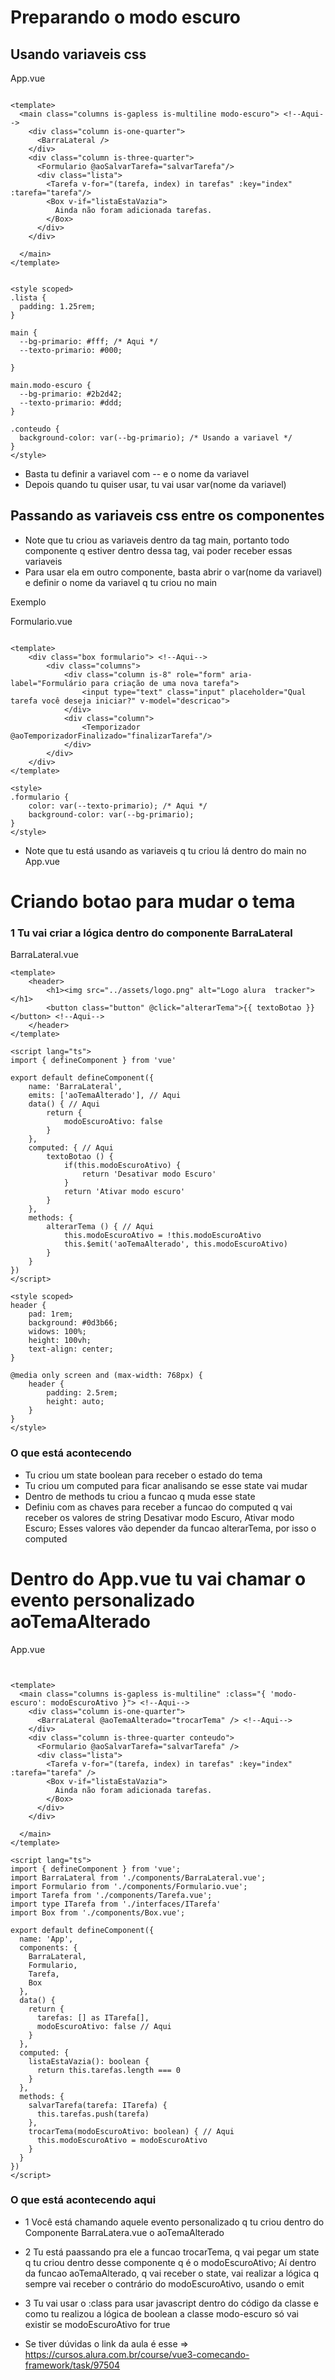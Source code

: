 # Preparando o modo escuro

## Usando variaveis css
App.vue
```vue

<template>
  <main class="columns is-gapless is-multiline modo-escuro"> <!--Aqui-->
    <div class="column is-one-quarter">
      <BarraLateral />
    </div>
    <div class="column is-three-quarter">
      <Formulario @aoSalvarTarefa="salvarTarefa"/>
      <div class="lista">
        <Tarefa v-for="(tarefa, index) in tarefas" :key="index" :tarefa="tarefa"/>
        <Box v-if="listaEstaVazia">
          Ainda não foram adicionada tarefas.
        </Box>
      </div>
    </div>

  </main>
</template>


<style scoped>
.lista {
  padding: 1.25rem;
}

main {
  --bg-primario: #fff; /* Aqui */
  --texto-primario: #000;

}

main.modo-escuro {
  --bg-primario: #2b2d42;
  --texto-primario: #ddd;
}

.conteudo {
  background-color: var(--bg-primario); /* Usando a variavel */
}
</style>

```

- Basta tu definir a variavel com -- e o nome da variavel
- Depois quando tu quiser usar, tu vai usar var(nome da variavel)

## Passando as variaveis css entre os componentes

- Note que tu criou as variaveis dentro da tag main, portanto todo componente q estiver dentro dessa tag, vai poder receber essas variaveis
- Para usar ela em outro componente, basta abrir o var(nome da variavel) e definir o nome da variavel q tu criou no main

Exemplo

Formulario.vue

```vue

<template>
    <div class="box formulario"> <!--Aqui-->
        <div class="columns">
            <div class="column is-8" role="form" aria-label="Formulário para criação de uma nova tarefa">
                <input type="text" class="input" placeholder="Qual tarefa você deseja iniciar?" v-model="descricao">
            </div>
            <div class="column">
                <Temporizador @aoTemporizadorFinalizado="finalizarTarefa"/>
            </div>
        </div>
    </div>
</template>

<style>
.formulario {
    color: var(--texto-primario); /* Aqui */
    background-color: var(--bg-primario);
}
</style>
```

- Note que tu está usando as variaveis q tu criou lá dentro do main no App.vue

# Criando botao para mudar o tema

### 1 Tu vai criar a lógica dentro do componente BarraLateral

BarraLateral.vue
```vue
<template>
    <header>
        <h1><img src="../assets/logo.png" alt="Logo alura  tracker"></h1>
        <button class="button" @click="alterarTema">{{ textoBotao }}</button> <!--Aqui-->
    </header>
</template>

<script lang="ts">
import { defineComponent } from 'vue'

export default defineComponent({
    name: 'BarraLateral',
    emits: ['aoTemaAlterado'], // Aqui
    data() { // Aqui
        return {
            modoEscuroAtivo: false
        }
    },
    computed: { // Aqui
        textoBotao () {
            if(this.modoEscuroAtivo) {
                return 'Desativar modo Escuro'
            }
            return 'Ativar modo escuro'
        }
    },
    methods: {
        alterarTema () { // Aqui
            this.modoEscuroAtivo = !this.modoEscuroAtivo
            this.$emit('aoTemaAlterado', this.modoEscuroAtivo)
        }
    }
})
</script>

<style scoped>
header {
    pad: 1rem;
    background: #0d3b66;
    widows: 100%;
    height: 100vh;
    text-align: center;
}

@media only screen and (max-width: 768px) {
    header {
        padding: 2.5rem;
        height: auto;
    }
}
</style>
```

### O que está acontecendo

- Tu criou um state boolean para receber o estado do tema
- Tu criou um computed para ficar analisando se esse state vai mudar
- Dentro de methods tu criou a funcao q muda esse state
- Definiu com as chaves para receber a funcao do computed q vai receber os valores de string Desativar modo Escuro, Ativar modo Escuro; Esses valores vão depender da funcao alterarTema, por isso o computed

# Dentro do App.vue tu vai chamar o evento personalizado aoTemaAlterado

App.vue
```vue


<template>
  <main class="columns is-gapless is-multiline" :class="{ 'modo-escuro': modoEscuroAtivo }"> <!--Aqui-->
    <div class="column is-one-quarter">
      <BarraLateral @aoTemaAlterado="trocarTema" /> <!--Aqui-->
    </div>
    <div class="column is-three-quarter conteudo">
      <Formulario @aoSalvarTarefa="salvarTarefa" />
      <div class="lista">
        <Tarefa v-for="(tarefa, index) in tarefas" :key="index" :tarefa="tarefa" />
        <Box v-if="listaEstaVazia">
          Ainda não foram adicionada tarefas.
        </Box>
      </div>
    </div>

  </main>
</template>

<script lang="ts">
import { defineComponent } from 'vue';
import BarraLateral from './components/BarraLateral.vue';
import Formulario from './components/Formulario.vue';
import Tarefa from './components/Tarefa.vue';
import type ITarefa from './interfaces/ITarefa'
import Box from './components/Box.vue';

export default defineComponent({
  name: 'App',
  components: {
    BarraLateral,
    Formulario,
    Tarefa,
    Box
  },
  data() {
    return {
      tarefas: [] as ITarefa[],
      modoEscuroAtivo: false // Aqui
    }
  },
  computed: {
    listaEstaVazia(): boolean {
      return this.tarefas.length === 0
    }
  },
  methods: {
    salvarTarefa(tarefa: ITarefa) {
      this.tarefas.push(tarefa)
    },
    trocarTema(modoEscuroAtivo: boolean) { // Aqui
      this.modoEscuroAtivo = modoEscuroAtivo
    }
  }
})
</script>
```

### O que está acontecendo aqui

- 1 Você está chamando aquele evento personalizado q tu criou dentro do Componente BarraLatera.vue o aoTemaAlterado
- 2 Tu está paassando pra ele a funcao trocarTema, q vai pegar um state q tu criou dentro desse componente q é o modoEscuroAtivo; Aí dentro da funcao aoTemaAlterado, q vai receber o state, vai realizar a lógica q sempre vai receber o contrário do modoEscuroAtivo, usando o emit
- 3 Tu vai usar o :class para usar javascript dentro do código da classe e como tu realizou a lógica de boolean a classe modo-escuro só vai existir se modoEscuroAtivo for true

- Se tiver dúvidas o link da aula é esse => https://cursos.alura.com.br/course/vue3-comecando-framework/task/97504